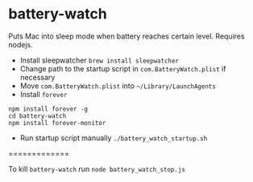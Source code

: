battery-watch
=============

Puts Mac into sleep mode when battery reaches certain level. Requires nodejs.

* Install sleepwatcher `brew install sleepwatcher`
* Change path to the startup script in `com.BatteryWatch.plist` if necessary
* Move `com.BatteryWatch.plist` into `~/Library/LaunchAgents`
* Install `forever`
```shell
npm install forever -g
cd battery-watch
npm install forever-monitor
```
* Run startup script manually `./battery_watch_startup.sh`

=============

To kill `battery-watch` run `node battery_watch_stop.js`
